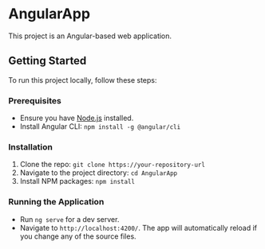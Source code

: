 AngularApp
==========

This project is an Angular-based web application.

Getting Started
---------------

To run this project locally, follow these steps:

### Prerequisites

*   Ensure you have [Node.js](https://nodejs.org/) installed.
*   Install Angular CLI: `npm install -g @angular/cli`

### Installation

1.  Clone the repo: `git clone https://your-repository-url`
2.  Navigate to the project directory: `cd AngularApp`
3.  Install NPM packages: `npm install`

### Running the Application

*   Run `ng serve` for a dev server.
*   Navigate to `http://localhost:4200/`. The app will automatically reload if you change any of the source files.
